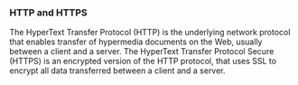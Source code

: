 ### HTTP and HTTPS

The HyperText Transfer Protocol (HTTP) is the underlying network protocol that enables transfer of hypermedia documents on the Web, usually between a client and a server.
The HyperText Transfer Protocol Secure (HTTPS) is an encrypted version of the HTTP protocol, that uses SSL to encrypt all data transferred between a client and a server.
